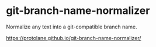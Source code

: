 # git-branch-name-normalizer

Normalize any text into a git-compatible branch name.

https://protolane.github.io/git-branch-name-normalizer/

